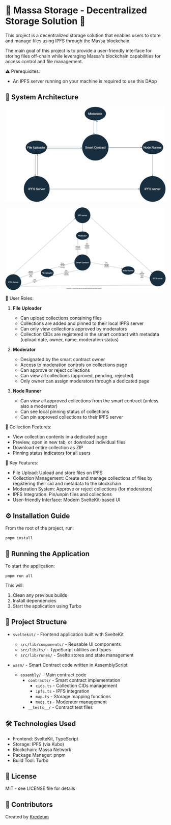 # 🎉 Massa Storage - Decentralized Storage Solution 🎉

This project is a decentralized storage solution that enables users to store and manage files using IPFS through the Massa blockchain.

The main goal of this project is to provide a user-friendly interface for storing files off-chain while leveraging Massa's blockchain capabilities for access control and file management.

⚠️ Prerequisites:

- An IPFS server running on your machine is required to use this DApp

## 🔄 System Architecture

![Massa Storage Architecture](images/architecture.png)

![Massa Storage Architecture](images/architecture002.png)

👥 User Roles:

1. **File Uploader**

   - Can upload collections containing files
   - Collections are added and pinned to their local IPFS server
   - Can only view collections approved by moderators
   - Collection CIDs are registered in the smart contract with metadata (upload date, owner, name, moderation status)

2. **Moderator**

   - Designated by the smart contract owner
   - Access to moderation controls on collections page
   - Can approve or reject collections
   - Can view all collections (approved, pending, rejected)
   - Only owner can assign moderators through a dedicated page

3. **Node Runner**
   - Can view all approved collections from the smart contract (unless also a moderator)
   - Can see local pinning status of collections
   - Can pin approved collections to their IPFS server

📂 Collection Features:

- View collection contents in a dedicated page
- Preview, open in new tab, or download individual files
- Download entire collection as ZIP
- Pinning status indicators for all users

🔑 Key Features:

- File Upload: Upload and store files on IPFS
- Collection Management: Create and manage collections of files by registering their cid and metadata to the blockchain
- Moderation System: Approve or reject collections (for moderators)
- IPFS Integration: Pin/unpin files and collections
- User-friendly Interface: Modern SvelteKit-based UI

## ⚙️ Installation Guide

From the root of the project, run:

```shell
pnpm install
```

## 🚀 Running the Application

To start the application:

```shell
pnpm run all
```

This will:

1. Clean any previous builds
2. Install dependencies
3. Start the application using Turbo

## 📁 Project Structure

- `sveltekit/` - Frontend application built with SvelteKit

  - `src/lib/components/` - Reusable UI components
  - `src/lib/ts/` - TypeScript utilities and types
  - `src/lib/runes/` - Svelte stores and state management

- `wasm/` - Smart Contract code written in AssemblyScript
  - `assembly/` - Main contract code
    - `contracts/` - Smart contract implementation
      - `cids.ts` - Collection CIDs management
      - `ipfs.ts` - IPFS integration
      - `map.ts` - Storage mapping functions
      - `mods.ts` - Moderator management
    - `__tests__/` - Contract test files

## 🛠️ Technologies Used

- Frontend: SvelteKit, TypeScript
- Storage: IPFS (via Kubo)
- Blockchain: Massa Network
- Package Manager: pnpm
- Build Tool: Turbo

## 📝 License

MIT - see LICENSE file for details

## 👥 Contributors

Created by [Kredeum](http://labs.kredeum.com/)
